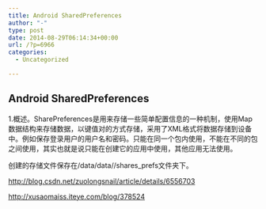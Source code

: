 ```yaml
---
title: Android SharedPreferences
author: "-"
type: post
date: 2014-08-29T06:14:34+00:00
url: /?p=6966
categories:
  - Uncategorized

---
```

## Android SharedPreferences
1.概述。SharePreferences是用来存储一些简单配置信息的一种机制，使用Map数据结构来存储数据，以键值对的方式存储，采用了XML格式将数据存储到设备中。例如保存登录用户的用户名和密码。只能在同一个包内使用，不能在不同的包之间使用，其实也就是说只能在创建它的应用中使用，其他应用无法使用。

创建的存储文件保存在/data/data/<package name>/shares_prefs文件夹下。

http://blog.csdn.net/zuolongsnail/article/details/6556703

http://xusaomaiss.iteye.com/blog/378524